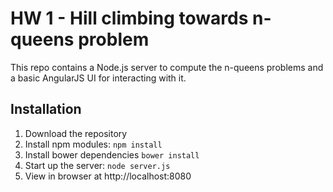 # HW 1 - Hill climbing towards n-queens problem

This repo contains a Node.js server to compute the n-queens problems and a basic
AngularJS UI for interacting with it.

## Installation
1. Download the repository
2. Install npm modules: `npm install`
3. Install bower dependencies `bower install`
4. Start up the server: `node server.js`
5. View in browser at http://localhost:8080

